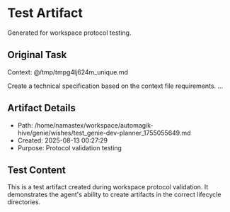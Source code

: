 # Test Artifact

Generated for workspace protocol testing.

## Original Task

Context: @/tmp/tmpg4lj624m_unique.md

Create a technical specification based on the context file requirements.
...

## Artifact Details
- Path: /home/namastex/workspace/automagik-hive/genie/wishes/test_genie-dev-planner_1755055649.md
- Created: 2025-08-13 00:27:29
- Purpose: Protocol validation testing

## Test Content
This is a test artifact created during workspace protocol validation.
It demonstrates the agent's ability to create artifacts in the correct
lifecycle directories.
